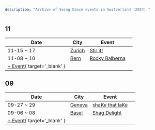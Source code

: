```yaml
---
description: "Archive of Swing Dance events in Switzerland (2024)."
---
```


## 11

| Date | City | Event | |
| --- | --- | --- | --- |
| 11-15 ~ 17 | [Zurich](by_city.md#zurich) | [Stir it!](stir-it-2024.md) |  |
| 11-08 ~ 10 | [Bern](by_city.md#bern) | [Rocky Balberna](rocky-balberna-2024.md) |  |
| [+ Event](https://github.com/swingdance/events/issues/new?assignees=&labels=add+event&projects=&template=02-add_entity.yml&title=%5B2024%2Fch%5D%20%3CName%3E&region=ch&province=&city=&org_id=&date_starts=2024-11-&date_ends=2024-11-){ target='_blank' }

## 09

| Date | City | Event | |
| --- | --- | --- | --- |
| 09-27 ~ 29 | [Geneva](by_city.md#geneva) | [shaKe that laKe](shake-that-lake-2024.md) |  |
| 09-06 ~ 08 | [Basel](by_city.md#basel) | [Shag Delight](shag-delight-2024.md) |  |
| [+ Event](https://github.com/swingdance/events/issues/new?assignees=&labels=add+event&projects=&template=02-add_entity.yml&title=%5B2024%2Fch%5D%20%3CName%3E&region=ch&province=&city=&org_id=&date_starts=2024-09-&date_ends=2024-09-){ target='_blank' }
